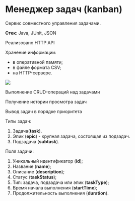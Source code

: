 # Менеджер задач (kanban)
Cервис совместного управления задачами.

**Стек**: Java, JUnit, JSON

Реализовано HTTP API

Хранение информации:
 - в оперативной памяти;
 - в файле формата CSV;
 - на HTTP-сервере.

<img src="C:\Users\michman\JavaProjects\Practicum\sprint3-hw\java-kanban\resources\schema.PNG">

Выполнение CRUD-операций над задачами

Получение истории просмотра задач

Вывод задач в порядке приоритета


Типы задач: 
1. Задача(**task**).
2. Эпик (**epic**) - крупная задача, состоящая из подзадач.
3. Подзадача (**subtask**).

Поля задачи:
1. Уникальный идентификатор (**id**);
2. Название (**name**);
3. Описание (**description**);
4. Статус (**taskStatus**);
5. Тип: задача, подзадача или эпик (**taskType**);
6. Время начала выполнения (**startTime**);
7. Продолжительность выполнения (**duration**).


